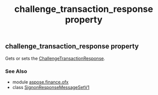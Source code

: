 ﻿---
title: challenge_transaction_response property
second_title: Aspose.Finance for Python via .NET API References
description: 
type: docs
weight: 30
url: /python-net/aspose.finance.ofx/signonresponsemessagesetv1/challenge_transaction_response/
is_root: false
---

## challenge_transaction_response property


Gets or sets the [ChallengeTransactionResponse](/finance/python-net/aspose.finance.ofx.signon/challengetransactionresponse).

### See Also
* module [aspose.finance.ofx](../../)
* class [SignonResponseMessageSetV1](/finance/python-net/aspose.finance.ofx/signonresponsemessagesetv1)
